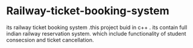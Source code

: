 # Railway-ticket-booking-system
its railway ticket booking system .this project buid in c++ . its contain full indian railway reservation system. which include functionality of student consecsion and ticket cancellation. 
